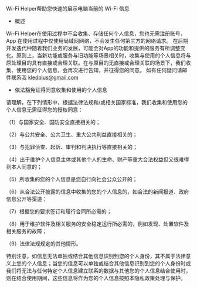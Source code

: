 Wi-Fi Helper帮助您快速的展示电脑当前的 Wi-Fi 信息

* 概述

Wi-Fi Helper在使用过程中不会收集、存储任何个人信息，您也无需注册账号，App 在使用过程中仅使用局域网网络，不会发生任何第三方的网络请求。
在后期开发迭代种随着我们业务的发展，可能会对App的功能和提供的服务有所调整变化。原则上，当新功能或服务与旧功能等场景相关时，收集与使用的个人信息将与原处理目的具有直接或合理关联。在与原目的无直接或合理关联的场景下，我们收集、使用您的个人信息，会再次进行告知，并征得您的同意。
如有任何疑问请邮件联系我 kledplus@gmail.com


* 依法豁免征得同意收集和使用的个人信息

请理解，在下列情形中，根据法律法规和/或相关国家标准，我们收集和使用您的个人信息无需征得您的授权同意：

（1）与国家安全、国防安全直接相关的；

（2）与公共安全、公共卫生、重大公共利益直接相关的；

（3）与犯罪侦查、起诉、审判和判决执行等直接相关的；

（4）出于维护个人信息主体或其他个人的生命、财产等重大合法权益但又很难得到本人同意的；

（5）所收集的您的个人信息是您自行向社会公众公开的；

（6）从合法公开披露的信息中收集的您的个人信息的，如合法的新闻报道、政府信息公开等渠道；

（7）根据您的要求签订和履行合同所必需的；

（8）用于维护软件及相关服务的安全稳定运行所必需的，例如发现、处置软件及相关服务的故障；

（9）法律法规规定的其他情形。

 

特别注意，如信息无法单独或结合其他信息识别到您的个人身份，其不属于法律意义上您的个人信息；当您的信息可以单独或结合其他信息识别到您的个人身份时或我们将无法与任何特定个人信息建立联系的数据与其他您的个人信息结合使用时，则在结合使用期间，这些信息将作为您的个人信息按照本隐私政策处理与保护。
